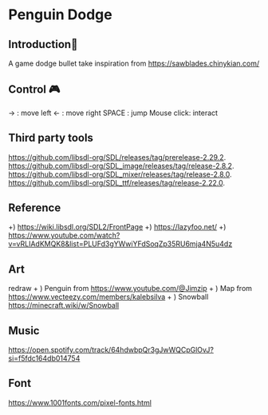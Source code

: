 # Penguin Dodge

## Introduction🐧
A game dodge bullet take inspiration from <https://sawblades.chinykian.com/>

## Control 🎮
-> : move left
<- : move right
SPACE : jump
Mouse click: interact

## Third party tools
<https://github.com/libsdl-org/SDL/releases/tag/prerelease-2.29.2>.
<https://github.com/libsdl-org/SDL_image/releases/tag/release-2.8.2>.
<https://github.com/libsdl-org/SDL_mixer/releases/tag/release-2.8.0>.
<https://github.com/libsdl-org/SDL_ttf/releases/tag/release-2.22.0>.

## Reference
+) <https://wiki.libsdl.org/SDL2/FrontPage>
+) <https://lazyfoo.net/>
+) <https://www.youtube.com/watch?v=vRLIAdKMQK8&list=PLUFd3gYWwiYFdSoqZp35RU6mja4N5u4dz>

## Art
redraw  + ) Penguin from <https://www.youtube.com/@Jimzip>
        + ) Map from <https://www.vecteezy.com/members/kalebsilva>
        + ) Snowball <https://minecraft.wiki/w/Snowball>

## Music
<https://open.spotify.com/track/64hdwbpQr3gJwWQCpGlOvJ?si=f5fdc164db014754>

## Font
<https://www.1001fonts.com/pixel-fonts.html>

